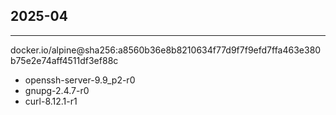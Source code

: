 ## 2025-04
----------------
docker.io/alpine@sha256:a8560b36e8b8210634f77d9f7f9efd7ffa463e380b75e2e74aff4511df3ef88c
- openssh-server-9.9_p2-r0
- gnupg-2.4.7-r0
- curl-8.12.1-r1
